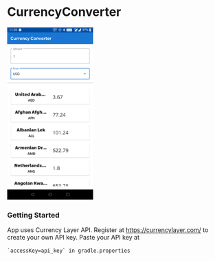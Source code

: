 # CurrencyConverter

<img src="screenshots/1.png" height="400" alt="Screenshot"/>

### Getting Started
App uses Currency Layer API. Register at https://currencylayer.com/ to create your own API key. Paste your API key at 

	`accessKey=api_key` in gradle.properties
